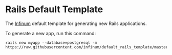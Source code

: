 # Rails Default Template

The [Infinum](infinum.co) default template for generating new Rails applications.

To generate a new app, run this command:

```shell
rails new myapp --database=postgresql -m https://raw.githubusercontent.com/infinum/default_rails_template/master/template.rb
```
